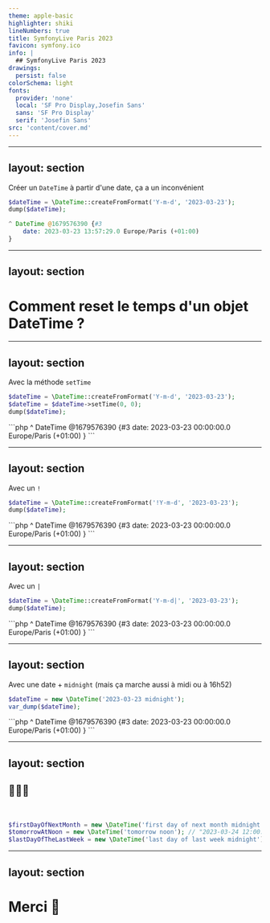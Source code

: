 ```yaml
---
theme: apple-basic
highlighter: shiki
lineNumbers: true
title: SymfonyLive Paris 2023
favicon: symfony.ico
info: |
  ## SymfonyLive Paris 2023
drawings:
  persist: false
colorSchema: light
fonts:
  provider: 'none'
  local: 'SF Pro Display,Josefin Sans'
  sans: 'SF Pro Display'
  serif: 'Josefin Sans'
src: 'content/cover.md'
---
```


---
layout: section
---

Créer un `DateTime` à partir d'une date, ça a un inconvénient

```php {all|5}
$dateTime = \DateTime::createFromFormat('Y-m-d', '2023-03-23');
dump($dateTime);

^ DateTime @1679576390 {#3
    date: 2023-03-23 13:57:29.0 Europe/Paris (+01:00)
}
```

---
layout: section
---

# Comment reset le temps d'un objet DateTime ?

---
layout: section
---

Avec la méthode `setTime`

```php
$dateTime = \DateTime::createFromFormat('Y-m-d', '2023-03-23');
$dateTime = $dateTime->setTime(0, 0);
dump($dateTime);
```

<v-click>
```php
^ DateTime @1679576390 {#3
    date: 2023-03-23 00:00:00.0 Europe/Paris (+01:00)
}
```
</v-click>

---
layout: section
---

Avec un `!`

```php
$dateTime = \DateTime::createFromFormat('!Y-m-d', '2023-03-23');
dump($dateTime);
```

<v-click>
```php
^ DateTime @1679576390 {#3
    date: 2023-03-23 00:00:00.0 Europe/Paris (+01:00)
}
```
</v-click>

---
layout: section
---

Avec un `|`

```php
$dateTime = \DateTime::createFromFormat('Y-m-d|', '2023-03-23');
dump($dateTime);
```

<v-click>
```php
^ DateTime @1679576390 {#3
    date: 2023-03-23 00:00:00.0 Europe/Paris (+01:00)
}
```
</v-click>

---
layout: section
---

Avec une date + `midnight` (mais ça marche aussi à midi ou à 16h52)

```php
$dateTime = new \DateTime('2023-03-23 midnight');
var_dump($dateTime);
```

<v-click>
```php
^ DateTime @1679576390 {#3
    date: 2023-03-23 00:00:00.0 Europe/Paris (+01:00)
}
```
</v-click>

---
layout: section
---

## 🍬🍬🍬

<p class="mb-24">&nbsp;</p>

```php
$firstDayOfNextMonth = new \DateTime('first day of next month midnight'); // "2023-04-01 00:00:00.000000"
$tomorrowAtNoon = new \DateTime('tomorrow noon'); // "2023-03-24 12:00:00.000000"
$lastDayOfTheLastWeek = new \DateTime('last day of last week midnight'); // "2023-03-31 00:00:00.000000"
```

---
layout: section
---

# Merci 👋
